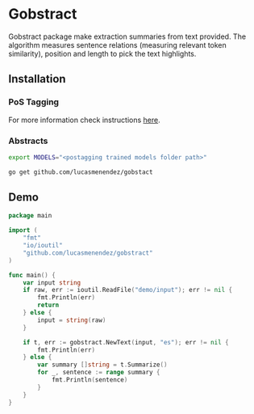 # Gobstract
Gobstract package make extraction summaries from text provided. The algorithm measures sentence relations (measuring relevant token similarity), position and length to pick the text highlights.

## Installation
### PoS Tagging
For more information check instructions [here](https://github.com/lucasmenendez/gopostagger#train-corpus).

### Abstracts
```bash
export MODELS="<postagging trained models folder path>"

go get github.com/lucasmenendez/gobstact
```

## Demo
```go
package main

import (
    "fmt"
    "io/ioutil"
    "github.com/lucasmenendez/gobstract"
)

func main() {
    var input string
    if raw, err := ioutil.ReadFile("demo/input"); err != nil {
        fmt.Println(err)
        return
    } else {
        input = string(raw)
    }

    if t, err := gobstract.NewText(input, "es"); err != nil {
        fmt.Println(err)
    } else {
        var summary []string = t.Summarize()
        for _, sentence := range summary {
            fmt.Println(sentence)
        }
    }    
}
```